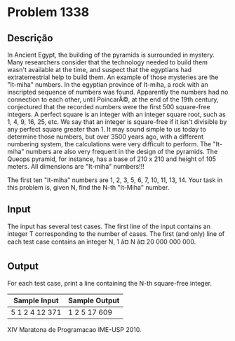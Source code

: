 # Problem 1338

Descrição
----------

In Ancient Egypt, the building of the pyramids is surrounded in mystery. Many researchers consider that the technology needed to build them wasn't available at the time, and suspect that the egyptians had extraterrestrial help to build them. An example of those mysteries are the "It-miha" numbers. In the egyptian province of It-miha, a rock with an inscripted sequence of numbers was found. Apparently the numbers had no connection to each other, until PoincarÃ©, at the end of the 19th century, conjectured that the recorded numbers were the first 500 square-free integers. A perfect square is an integer with an integer square root, such as 1, 4, 9, 16, 25, etc. We say that an integer is square-free if it isn't divisible by any perfect square greater than 1. It may sound simple to us today to determine those numbers, but over 3500 years ago, with a different numbering system, the calculations were very difficult to perform. The "It-miha" numbers are also very frequent in the design of the
pyramids. The Queops pyramid, for instance, has a base of 210 x 210 and height of 105 meters. All dimensions are "It-miha" numbers!!!

The first ten "It-miha" numbers are 1, 2, 3, 5, 6, 7, 10, 11, 13, 14. Your task in this problem is, given N, find the N-th "It-Miha" number.

Input
-----

The input has several test cases. The first line of the input contains an integer T corresponding to the number of cases. The first (and only) line of each test case contains an integer N, 1 â¤ N â¤ 20 000 000 000.

Output
------

For each test case, print a line containing the N-th square-free integer.


| Sample Input | Sample Output |
| --- | --- |
| 5 1 2 4 12 371 | 1 2 5 17 609 |

XIV Maratona de Programacao IME-USP 2010.

